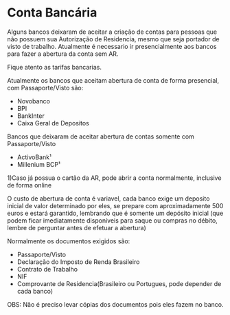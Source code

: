 # Conta Bancária

Alguns bancos deixaram de aceitar a criação de contas para pessoas que não possuem sua Autorização de Residencia, mesmo que seja portador de visto de trabalho. Atualmente é necessario ir presencialmente aos bancos para fazer a abertura da conta sem AR.

Fique atento as tarifas bancarias.

Atualmente os bancos que aceitam abertura de conta de forma presencial, com Passaporte/Visto são:
* Novobanco
* BPI
* BankInter
* Caixa Geral de Depositos

Bancos que deixaram de aceitar abertura de contas somente com Passaporte/Visto
* ActivoBank¹
* Millenium BCP¹

1)Caso já possua o cartão da AR, pode abrir a conta normalmente, inclusive de forma online

O custo de abertura de conta é variavel, cada banco exige um deposito inicial de valor determinado por eles, se prepare com aproximadamente 500 euros e estará garantido, lembrando que é somente um depósito inicial (que podem ficar imediatamente disponíveis para saque ou compras no débito, lembre de perguntar antes de efetuar a abertura)

Normalmente os documentos exigidos são:
* Passaporte/Visto
* Declaração do Imposto de Renda Brasileiro
* Contrato de Trabalho
* NIF
* Comprovante de Residencia(Brasileiro ou Portugues, pode depender de cada banco)

OBS: Não é preciso levar cópias dos documentos pois eles fazem no banco.
